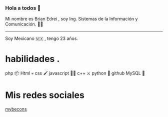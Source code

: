 ### Hola a todos 🙂

Mi nombre es Brian Edrei , soy Ing. Sistemas de la Información y Comunicación. 👨‍💻
***
Soy Mexicano 🇲🇽 , tengo 23 años.

# habilidades .

  php 📦
  Html 💀
  css 🖌️
  javascript 🏃‍♂️
  c++ ⚔️
  python 🐍
  github
  MySQL 🐬
  
# Mis redes sociales

  [mybecons](beacons.page/bemg_develop)

